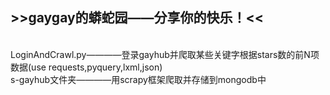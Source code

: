 <h2>>>gaygay的蟒蛇园——分享你的快乐！<<</h2><br>
LoginAndCrawl.py————登录gayhub并爬取某些关键字根据stars数的前N项数据(use requests,pyquery,lxml,json)<br>
s-gayhub文件夹————用scrapy框架爬取并存储到mongodb中<br>
